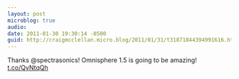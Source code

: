 ```yaml
---
layout: post
microblog: true
audio: 
date: 2011-01-30 19:30:14 -0500
guid: http://craigmcclellan.micro.blog/2011/01/31/t31871844394991616.html
---
```

Thanks @spectrasonics!  Omnisphere 1.5 is going to be amazing! [t.co/QyNtqQh](http://t.co/QyNtqQh)
